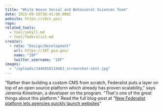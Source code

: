 ```yaml
---
title: "White House Social and Behavioral Sciences Team"
date: 2015-09-15T16:41:00.000Z
website: https://sbst.gov/
repo:
related_tools:
  - tool/jekyll.md
  - tool/federalist.md
creator:
  - role: "Design/Development"
    url: https://18f.gsa.gov/
    name: "18F"
    twitter_username: "18F"
images:
  - "/uploads/1446050119463_screenshot-sbst.jpg"
---
```


"Rather than building a custom CMS from scratch, Federalist puts a layer on top of an open source platform which already has proven scalability," says Jeremia Kimelman, a developer on the program. "That's one of the great things about this platform." Read the full blog-post at "[New Federalist platform lets agencies quickly launch websites](https://18f.gsa.gov/2015/09/15/federalist-platform-launch/)"
